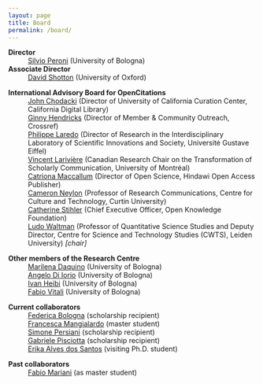 ```yaml
---
layout: page
title: Board
permalink: /board/
---
```


<dl>
    <dt><strong>Director</strong></dt>
    <dd><a href="https://twitter.com/essepuntato">Silvio Peroni</a> (University of Bologna)</dd>
    <dt><strong>Associate Director</strong></dt>
    <dd><a href="https://twitter.com/dshotton">David Shotton</a> (University of Oxford)</dd>
</dl>

<dl>
    <dt><strong>International Advisory Board for OpenCitations</strong></dt>
    <dd><a href="https://twitter.com/chodacki">John Chodacki</a> (Director of University of California Curation Center, California Digital Library)</dd>
    <dd><a href="https://twitter.com/GinnyLDN">Ginny Hendricks</a> (Director of Member & Community Outreach, Crossref)</dd>
    <dd><a href="http://umr-lisis.fr/membre/philippe-laredo/">Philippe Laredo</a> (Director of Research in the Interdisciplinary Laboratory of Scientific  Innovations and Society, Université Gustave Eiffel)</dd>
    <dd><a href="https://twitter.com/lariviev">Vincent Larivière</a> (Canadian Research Chair on the Transformation of Scholarly Communication, University of Montréal)</dd>
    <dd><a href="https://twitter.com/catmacOA">Catriona Maccallum</a> (Director of Open Science, Hindawi Open Access Publisher)</dd>
    <dd><a href="https://twitter.com/CameronNeylon">Cameron Neylon</a> (Professor of Research Communications, Centre for Culture and Technology, Curtin University)</dd>
    <dd><a href="https://twitter.com/C_Stihler">Catherine Stihler</a> (Chief Executive Officer, Open Knowledge Foundation)</dd>
    <dd><a href="https://twitter.com/LudoWaltman">Ludo Waltman</a> (Professor of Quantitative Science Studies and Deputy Director, Centre for Science and Technology Studies (CWTS), Leiden University) <em>[chair]</em></dd>
</dl>

<dl>
    <dt><strong>Other members of the Research Centre</strong></dt>
    <dd><a href="https://twitter.com/emmedaquino">Marilena Daquino</a> (University of Bologna)</dd>
    <dd><a href="https://www.unibo.it/sitoweb/angelo.diiorio/">Angelo Di Iorio</a> (University of Bologna)</dd>
    <dd><a href="https://twitter.com/ivanHeiB">Ivan Heibi</a> (University of Bologna)</dd>
    <dd><a href="https://twitter.com/fvitali">Fabio Vitali</a> (University of Bologna)</dd>
</dl>

<dl>
    <dt><strong>Current collaborators</strong></dt>
    <dd><a href="https://github.com/federicabologna/">Federica Bologna</a> (scholarship recipient)</dd>
    <dd><a href="https://github.com/mangiafrangette">Francesca Mangialardo</a> (master student)</dd>
    <dd><a href="https://github.com/iosonopersia/">Simone Persiani</a> (scholarship recipient)</dd>
    <dd><a href="https://github.com/GabrielePisciotta">Gabriele Pisciotta</a> (scholarship recipient)</dd>
    <dd><a href="https://bv.fapesp.br/pt/pesquisador/48322/erika-alves-dos-santos/">Erika Alves dos Santos</a> (visiting Ph.D. student)</dd>
</dl>

<dl>
    <dt><strong>Past collaborators</strong></dt>
    <dd><a href="https://github.com/FabioMariani">Fabio Mariani</a> (as master student)</dd>
</dl>
